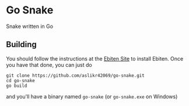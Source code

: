# Go Snake
Snake written in Go

## Building
You should follow the instructions at the [Ebiten Site](https://ebiten.org/documents/install.html) to install Ebiten.
Once you have that done, you can just do
```
git clone https://github.com/aslikr42069/go-snake.git
cd go-snake
go build
```
and you'll have a binary named `go-snake` (or `go-snake.exe` on Windows)
